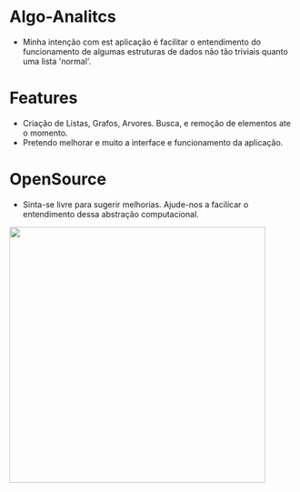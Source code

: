 # Algo-Analitcs

- Minha intenção com est aplicação é facilitar o entendimento do funcionamento de algumas estruturas de dados não tão triviais quanto uma lista 'normal'.


# Features

- Criação de Listas, Grafos, Arvores. Busca, e remoção de elementos ate o momento.
- Pretendo melhorar e muito a interface e funcionamento da aplicação. 

# OpenSource

- Sinta-se livre para sugerir melhorias. Ajude-nos a facilicar o entendimento dessa abstração computacional.
<img src="https://github.com/Ernesto-Alves67/Algo-Analitcs/assets/98620218/515a9808-783a-4f28-a36d-54980ef99880" width="450">
